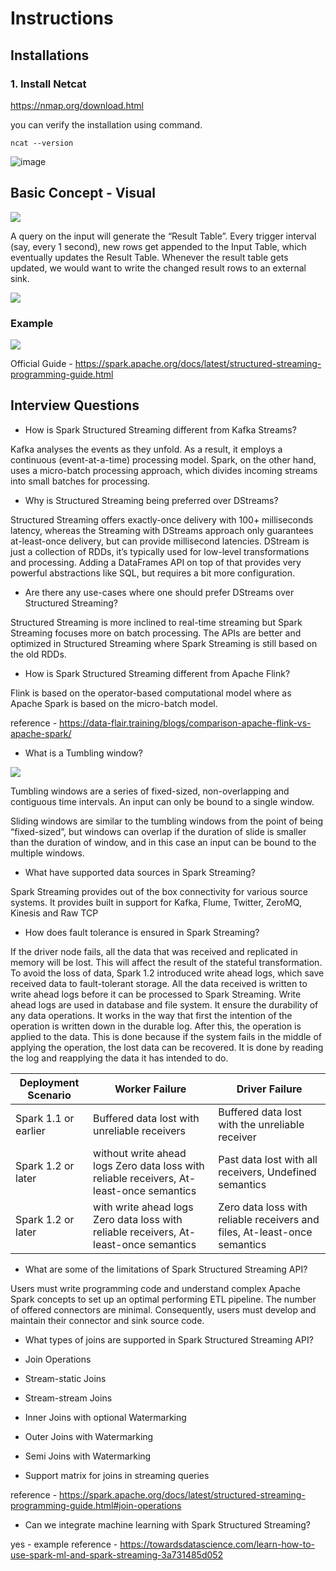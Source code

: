 # Instructions

## Installations

### 1. Install Netcat
https://nmap.org/download.html

you can verify the installation using command.
```
ncat --version
```
![image](https://user-images.githubusercontent.com/41167055/205353772-1f1e71c7-3553-4843-86aa-bf4444cd9e49.png)


## Basic Concept - Visual
![](https://spark.apache.org/docs/latest/img/structured-streaming-stream-as-a-table.png)

A query on the input will generate the “Result Table”. Every trigger interval (say, every 1 second), new rows get appended to the Input Table, which eventually updates the Result Table. Whenever the result table gets updated, we would want to write the changed result rows to an external sink.

![](https://spark.apache.org/docs/latest/img/structured-streaming-model.png)

### Example

![](https://spark.apache.org/docs/latest/img/structured-streaming-example-model.png)


Official Guide - https://spark.apache.org/docs/latest/structured-streaming-programming-guide.html 




## Interview Questions 

- How is Spark Structured Streaming different from Kafka Streams?

Kafka analyses the events as they unfold. As a result, it employs a continuous (event-at-a-time) processing model. Spark, on the other hand, uses a micro-batch processing approach, which divides incoming streams into small batches for processing.

- Why is Structured Streaming being preferred over DStreams?

Structured Streaming offers exactly-once delivery with 100+ milliseconds latency, whereas the Streaming with DStreams approach only guarantees at-least-once delivery, but can provide millisecond latencies.
DStream is just a collection of RDDs, it’s typically used for low-level transformations and processing. Adding a DataFrames API on top of that provides very powerful abstractions like SQL, but requires a bit more configuration.
 
- Are there any use-cases where one should prefer DStreams over Structured Streaming?

Structured Streaming is more inclined to real-time streaming but Spark Streaming focuses more on batch processing. The APIs are better and optimized in Structured Streaming where Spark Streaming is still based on the old RDDs.

- How is Spark Structured Streaming different from Apache Flink?

Flink is based on the operator-based computational model where as Apache Spark is based on the micro-batch model.

reference -  https://data-flair.training/blogs/comparison-apache-flink-vs-apache-spark/ 

- What is a Tumbling window?

![](https://spark.apache.org/docs/latest/img/structured-streaming-time-window-types.jpg)

Tumbling windows are a series of fixed-sized, non-overlapping and contiguous time intervals. An input can only be bound to a single window.

Sliding windows are similar to the tumbling windows from the point of being “fixed-sized”, but windows can overlap if the duration of slide is smaller than the duration of window, and in this case an input can be bound to the multiple windows.


- What have supported data sources in Spark Streaming?

Spark Streaming provides out of the box connectivity for various source systems. It provides built in support for Kafka, Flume, Twitter, ZeroMQ, Kinesis and Raw TCP

- How does fault tolerance is ensured in Spark Streaming?

If the driver node fails, all the data that was received and replicated in memory will be lost. This will affect the result of the stateful transformation. To avoid the loss of data, Spark 1.2 introduced write ahead logs, which save received data to fault-tolerant storage. All the data received is written to write ahead logs before it can be processed to Spark Streaming.
Write ahead logs are used in database and file system. It ensure the durability of any data operations. It works in the way that first the intention of the operation is written down in the durable log. After this, the operation is applied to the data. This is done because if the system fails in the middle of applying the operation, the lost data can be recovered. It is done by reading the log and reapplying the data it has intended to do.

| Deployment Scenario |	Worker Failure |	Driver Failure |
|--|--|--|
|Spark 1.1 or earlier	| Buffered data lost with unreliable receivers	| Buffered data lost with the unreliable receiver|
|Spark 1.2 or later | without write ahead logs	Zero data loss with reliable receivers, At-least-once semantics	| Past data lost with all receivers, Undefined semantics
|Spark 1.2 or later | with write ahead logs	Zero data loss with reliable receivers, At-least-once semantics	| Zero data loss with reliable receivers and files, At-least-once semantics |


- What are some of the limitations of Spark Structured Streaming API?

Users must write programming code and understand complex Apache Spark concepts to set up an optimal performing ETL pipeline.
The number of offered connectors are minimal.  Consequently, users must develop and maintain their connector and sink source code.

- What types of joins are supported in Spark Structured Streaming API?

- Join Operations
- Stream-static Joins
- Stream-stream Joins
- Inner Joins with optional Watermarking
- Outer Joins with Watermarking
- Semi Joins with Watermarking
- Support matrix for joins in streaming queries

reference - https://spark.apache.org/docs/latest/structured-streaming-programming-guide.html#join-operations

- Can we integrate machine learning with Spark Structured Streaming?

yes - example reference - https://towardsdatascience.com/learn-how-to-use-spark-ml-and-spark-streaming-3a731485d052


